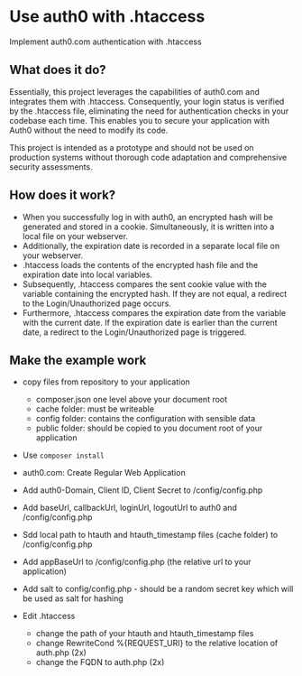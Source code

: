 # Use auth0 with .htaccess
Implement auth0.com authentication with .htaccess

## What does it do?
Essentially, this project leverages the capabilities of auth0.com and integrates them with .htaccess. Consequently, your login status is verified by the .htaccess file, eliminating the need for authentication checks in your codebase each time. This enables you to secure your application with Auth0 without the need to modify its code.

This project is intended as a prototype and should not be used on production systems without thorough code adaptation and comprehensive security assessments.

## How does it work?
* When you successfully log in with auth0, an encrypted hash will be generated and stored in a cookie. Simultaneously, it is written into a local file on your webserver.
* Additionally, the expiration date is recorded in a separate local file on your webserver.
* .htaccess loads the contents of the encrypted hash file and the expiration date into local variables.
* Subsequently, .htaccess compares the sent cookie value with the variable containing the encrypted hash. If they are not equal, a redirect to the Login/Unauthorized page occurs.
* Furthermore, .htaccess compares the expiration date from the variable with the current date. If the expiration date is earlier than the current date, a redirect to the Login/Unauthorized page is triggered.

## Make the example work

* copy files from repository to your application
	- composer.json one level above your document root
	- cache folder: must be writeable
	- config folder: contains the configuration with sensible data
	- public folder: should be copied to you document root of your application
	
* Use `composer install` 
* auth0.com: Create Regular Web Application 
* Add auth0-Domain, Client ID, Client Secret to /config/config.php
* Add baseUrl, callbackUrl, loginUrl, logoutUrl to auth0 and /config/config.php
* Sdd local path to htauth and htauth_timestamp files  (cache folder) to /config/config.php
* Add appBaseUrl to /config/config.php (the relative url to your application)
* Add salt to config/config.php - should be a random secret key which will be used as salt for hashing
* Edit .htaccess
	- change the path of your htauth and htauth_timestamp files
	- change RewriteCond %{REQUEST_URI} to the relative location of auth.php (2x)
	- change the FQDN to auth.php (2x)





